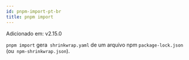 ```yaml
---
id: pnpm-import-pt-br
title: pnpm import
---
```


Adicionado em: v2.15.0

`pnpm import` gera` shrinkwrap.yaml` de um arquivo npm `package-lock.json` (ou` npm-shrinkwrap.json`).
